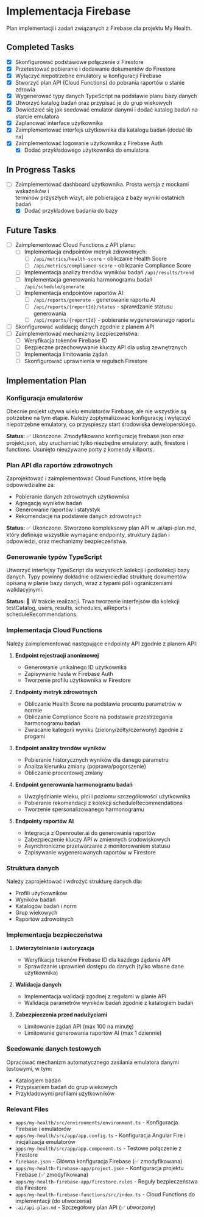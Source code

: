 # Implementacja Firebase

Plan implementacji i zadań związanych z Firebase dla projektu My Health.

## Completed Tasks

- [x] Skonfigurować podstawowe połączenie z Firestore
- [x] Przetestować pobieranie i dodawanie dokumentów do Firestore
- [x] Wyłączyć niepotrzebne emulatory w konfiguracji Firebase
- [x] Stworzyć plan API (Cloud Functions) do pobrania raportów o stanie zdrowia
- [x] Wygenerować typy danych TypeScript na podstawie planu bazy danych
- [x] Utworzyć katalog badań oraz przypisać je do grup wiekowych
- [x] Dowiedzieć się jak seedować emulator danymi i dodać katalog badań na starcie emulatora
- [x] Zaplanować interface użytkownika
- [x] Zaimplementować interfejs użytkownika dla katalogu badań (dodać lib nx)
- [x] Zaimplementować logowanie użytkownika z Firebase Auth
  - [x] Dodać przykładowego użytkownika do emulatora

## In Progress Tasks

- [ ] Zaimplementować dashboard użytkownika. Prosta wersja z mockami wskaźników i       
      terminów przyszłych wizyt, ale pobierająca z bazy wyniki ostatnich badań
  - [x] Dodać przykładowe badania do bazy

## Future Tasks

- [ ] Zaimplementować Cloud Functions z API planu:
  - [ ] Implementacja endpointów metryk zdrowotnych:
    - [ ] `/api/metrics/health-score` - obliczanie Health Score
    - [ ] `/api/metrics/compliance-score` - obliczanie Compliance Score
  - [ ] Implementacja analizy trendów wyników badań `/api/results/trend`
  - [ ] Implementacja generowania harmonogramu badań `/api/schedule/generate`
  - [ ] Implementacja endpointów raportów AI:
    - [ ] `/api/reports/generate` - generowanie raportu AI
    - [ ] `/api/reports/{reportId}/status` - sprawdzanie statusu generowania
    - [ ] `/api/reports/{reportId}` - pobieranie wygenerowanego raportu
- [ ] Skonfigurować walidację danych zgodnie z planem API
- [ ] Zaimplementować mechanizmy bezpieczeństwa:
  - [ ] Weryfikacja tokenów Firebase ID
  - [ ] Bezpieczne przechowywanie kluczy API dla usług zewnętrznych
  - [ ] Implementacja limitowania żądań
  - [ ] Skonfigurować uprawnienia w regułach Firestore

## Implementation Plan

### Konfiguracja emulatorów

Obecnie projekt używa wielu emulatorów Firebase, ale nie wszystkie są potrzebne na tym etapie. 
Należy zoptymalizować konfigurację i wyłączyć niepotrzebne emulatory, co przyspieszy start środowiska deweloperskiego.

**Status:** ✅ Ukończone. Zmodyfikowano konfigurację firebase.json oraz projekt.json, aby uruchamiać tylko niezbędne emulatory: auth, firestore i functions. Usunięto nieużywane porty z komendy killports.

### Plan API dla raportów zdrowotnych

Zaprojektować i zaimplementować Cloud Functions, które będą odpowiedzialne za:
- Pobieranie danych zdrowotnych użytkownika
- Agregację wyników badań
- Generowanie raportów i statystyk
- Rekomendacje na podstawie danych zdrowotnych

**Status:** ✅ Ukończone. Stworzono kompleksowy plan API w .ai/api-plan.md, który definiuje wszystkie wymagane endpointy, struktury żądań i odpowiedzi, oraz mechanizmy bezpieczeństwa.

### Generowanie typów TypeScript

Utworzyć interfejsy TypeScript dla wszystkich kolekcji i podkolekcji bazy danych. Typy powinny dokładnie odzwierciedlać strukturę dokumentów opisaną w planie bazy danych, wraz z typami pól i ograniczeniami walidacyjnymi.

**Status:** 🔄 W trakcie realizacji. Trwa tworzenie interfejsów dla kolekcji testCatalog, users, results, schedules, aiReports i scheduleRecommendations.

### Implementacja Cloud Functions

Należy zaimplementować następujące endpointy API zgodnie z planem API:

1. **Endpoint rejestracji anonimowej**
   - Generowanie unikalnego ID użytkownika
   - Zapisywanie hasła w Firebase Auth
   - Tworzenie profilu użytkownika w Firestore

2. **Endpointy metryk zdrowotnych**
   - Obliczanie Health Score na podstawie procentu parametrów w normie
   - Obliczanie Compliance Score na podstawie przestrzegania harmonogramu badań
   - Zwracanie kategorii wyniku (zielony/żółty/czerwony) zgodnie z progami

3. **Endpoint analizy trendów wyników**
   - Pobieranie historycznych wyników dla danego parametru
   - Analiza kierunku zmiany (poprawa/pogorszenie)
   - Obliczanie procentowej zmiany

4. **Endpoint generowania harmonogramu badań**
   - Uwzględnianie wieku, płci i poziomu szczegółowości użytkownika
   - Pobieranie rekomendacji z kolekcji scheduleRecommendations
   - Tworzenie spersonalizowanego harmonogramu

5. **Endpointy raportów AI**
   - Integracja z Openrouter.ai do generowania raportów
   - Zabezpieczenie kluczy API w zmiennych środowiskowych
   - Asynchroniczne przetwarzanie z monitorowaniem statusu
   - Zapisywanie wygenerowanych raportów w Firestore

### Struktura danych

Należy zaprojektować i wdrożyć strukturę danych dla:
- Profili użytkowników
- Wyników badań
- Katalogów badań i norm
- Grup wiekowych
- Raportów zdrowotnych

### Implementacja bezpieczeństwa

1. **Uwierzytelnianie i autoryzacja**
   - Weryfikacja tokenów Firebase ID dla każdego żądania API
   - Sprawdzanie uprawnień dostępu do danych (tylko własne dane użytkownika)

2. **Walidacja danych**
   - Implementacja walidacji zgodnej z regułami w planie API
   - Walidacja parametrów wyników badań zgodnie z katalogiem badań

3. **Zabezpieczenia przed nadużyciami**
   - Limitowanie żądań API (max 100 na minutę)
   - Limitowanie generowania raportów AI (max 1 dziennie)

### Seedowanie danych testowych

Opracować mechanizm automatycznego zasilania emulatora danymi testowymi, w tym:
- Katalogiem badań
- Przypisaniem badań do grup wiekowych
- Przykładowymi profilami użytkowników

### Relevant Files

- `apps/my-health/src/environments/environment.ts` - Konfiguracja Firebase i emulatorów
- `apps/my-health/src/app/app.config.ts` - Konfiguracja Angular Fire i inicjalizacja emulatorów
- `apps/my-health/src/app/app.component.ts` - Testowe połączenie z Firestore
- `firebase.json` - Główna konfiguracja Firebase (✅ zmodyfikowana)
- `apps/my-health-firebase-app/project.json` - Konfiguracja projektu Firebase (✅ zmodyfikowana)
- `apps/my-health-firebase-app/firestore.rules` - Reguły bezpieczeństwa dla Firestore
- `apps/my-health-firebase-functions/src/index.ts` - Cloud Functions do implementacji (do utworzenia)
- `.ai/api-plan.md` - Szczegółowy plan API (✅ utworzony) 